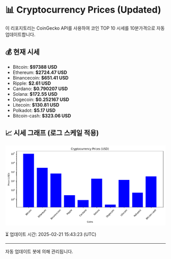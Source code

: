 
# 📊 Cryptocurrency Prices (Updated)

이 리포지토리는 CoinGecko API를 사용하여 코인 TOP 10 시세를 10분가격으로 자동 업데이트합니다.

## 💰 현재 시세
- Bitcoin: **$97388 USD**
- Ethereum: **$2724.47 USD**
- Binancecoin: **$651.41 USD**
- Ripple: **$2.61 USD**
- Cardano: **$0.790207 USD**
- Solana: **$172.55 USD**
- Dogecoin: **$0.252167 USD**
- Litecoin: **$130.81 USD**
- Polkadot: **$5.17 USD**
- Bitcoin-cash: **$323.06 USD**

## 📈 시세 그래프 (로그 스케일 적용)
![Crypto Prices](crypto_prices.png)

⏳ 업데이트 시간: 2025-02-21 15:43:23 (UTC)

---
자동 업데이트 봇에 의해 관리됩니다.
